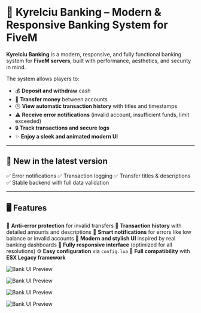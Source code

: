 # 💸 Kyrelciu Banking – Modern & Responsive Banking System for FiveM

**Kyrelciu Banking** is a modern, responsive, and fully functional banking system for **FiveM servers**, built with performance, aesthetics, and security in mind.

The system allows players to:

* 💰 **Deposit and withdraw** cash
* 🏦 **Transfer money** between accounts
* 🕒 **View automatic transaction history** with titles and timestamps
* ⚠️ **Receive error notifications** (invalid account, insufficient funds, limit exceeded)
* 🔒 **Track transactions and secure logs**
* ✨ **Enjoy a sleek and animated modern UI**

---

## 🚀 New in the latest version

✅ Error notifications
✅ Transaction logging
✅ Transfer titles & descriptions
✅ Stable backend with full data validation

---

## 🖥️ Features

🔐 **Anti-error protection** for invalid transfers
🧾 **Transaction history** with detailed amounts and descriptions
📢 **Smart notifications** for errors like low balance or invalid accounts
💬 **Modern and stylish UI** inspired by real banking dashboards
📱 **Fully responsive interface** (optimized for all resolutions)
⚙️ **Easy configuration** via `config.lua`
🧠 **Full compatibility** with **ESX Legacy framework**

![Bank UI Preview](https://imgur.com/GeTrCqh)

![Bank UI Preview](https://imgur.com/2vPkOf3)

![Bank UI Preview](https://imgur.com/oxIusZ8)


![Bank UI Preview](https://imgur.com/YCtngZd)
